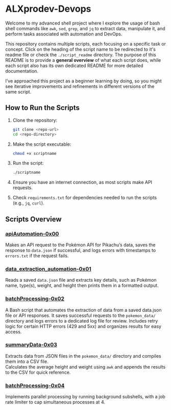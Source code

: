 # ALXprodev-Devops

Welcome to my advanced shell project where I explore the usage of bash shell commands like `awk`, `sed`, `grep`, and `jq` to extract data, manipulate it, and perform tasks associated with automation and DevOps.

This repository contains multiple scripts, each focusing on a specific task or concept. Click on the heading of the script name to be redirected to it's readme file or check the `./script_readme` directory.
The purpose of this README is to provide a **general overview** of what each script does, while each script also has its own dedicated README for more detailed documentation.

I’ve approached this project as a beginner learning by doing, so you might see iterative improvements and refinements in different versions of the same script.

## How to Run the Scripts

1. Clone the repository:

   ```bash
   git clone <repo-url>
   cd <repo-directory>
   ```
2. Make the script executable:

   ```bash
   chmod +x scriptname
   ```
3. Run the script:

   ```bash
   ./scriptname
   ```
4. Ensure you have an internet connection, as most scripts make API requests.
5. Check `requirements.txt` for dependencies needed to run the scripts (e.g., `jq`, `curl`).

## Scripts Overview

### [apiAutomation-0x00](./script_readme/apiAutomation-0x00_README.md)

Makes an API request to the Pokémon API for Pikachu’s data, saves the response to `data.json` if successful, and logs errors with timestamps to `errors.txt` if the request fails.

### [data_extraction_automation-0x01](./script_readme/data_extraction_automation-0x01_README.md)

Reads a saved `data.json` file and extracts key details, such as Pokémon name, type(s), weight, and height then prints them in a formatted output.

### [batchProcessing-0x02](./script_readme/batchProcessing-0x02_README.md)

A Bash script that automates the extraction of data from a saved data.json file or API responses.
It saves successful requests to the `pokemon_data/` directory and logs errors to a dedicated log file for review.
Includes retry logic for certain HTTP errors (429 and 5xx) and organizes results for easy access.

### [summaryData-0x03](./script_readme/summaryData-0x03_README.md)

Extracts data from JSON files in the `pokemon_data/` directory and compiles them into a CSV file.  
Calculates the average height and weight using `awk` and appends the results to the CSV for quick reference.

### [batchProcessing-0x04](./script_readme/batchProcessing-0x04_README.md)

Implements parallel processing by running background subshells, with a job rate limiter to cap simultaneous processes at 4.
